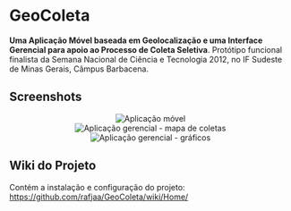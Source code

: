 # GeoColeta

__Uma Aplicação Móvel baseada em Geolocalização e uma Interface Gerencial para apoio ao Processo de Coleta Seletiva__. Protótipo funcional finalista da Semana Nacional de Ciência e Tecnologia 2012, no IF Sudeste de Minas Gerais, Câmpus Barbacena.


## Screenshots

<p align="center">
  <img src="https://raw.github.com/rafjaa/GeoColeta/master/samples/tela.png" alt="Aplicação móvel"/>
  <br />
  <img src="https://raw.github.com/rafjaa/GeoColeta/master/samples/gerencial.png" alt="Aplicação gerencial - mapa de coletas"/>
  <br />
  <img src="https://raw.github.com/rafjaa/GeoColeta/master/samples/grafico.png" alt="Aplicação gerencial - gráficos"/>
</p>

## Wiki do Projeto
Contém a instalação e configuração do projeto:
https://github.com/rafjaa/GeoColeta/wiki/Home/
